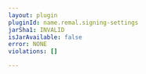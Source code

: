 ```yaml
---
layout: plugin
pluginId: name.remal.signing-settings
jarSha1: INVALID
isJarAvailable: false
error: NONE
violations: []

---
```

